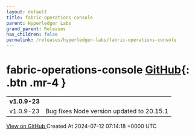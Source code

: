 ```yaml
---
layout: default
title: fabric-operations-console
parent: Hyperledger Labs
grand_parent: Releases
has_children: false
permalink: /releases/hyperledger-labs/fabric-operations-console
---
```


# fabric-operations-console <span class="fs-3 right-align">[GitHub](https://github.com/hyperledger-labs/fabric-operations-console){: .btn .mr-4 }</span>


<div>
    <table>
        <tr>
            <td colspan="2">
                <b>
                    v1.0.9-23
                </b>
            </td>
        </tr>
        <tr>
            <td>
                <span class="chip">
                    v1.0.9-23
                </span>
            </td>
            <td>
                Bug fixes
Node version updated to 20.15.1
            </td>
        </tr>
    </table>
    <a href="https://github.com/hyperledger-labs/fabric-operations-console/releases/tag/v1.0.9-23" class=".btn">
        View on GitHub
    </a>
    <span class="right-align">
        Created At 2024-07-12 07:14:18 +0000 UTC
    </span>
</div>

